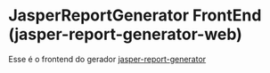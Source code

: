 # JasperReportGenerator FrontEnd (jasper-report-generator-web)

Esse é o frontend do gerador [jasper-report-generator](https://github.com/jeterson/jasper-report-generator/)
